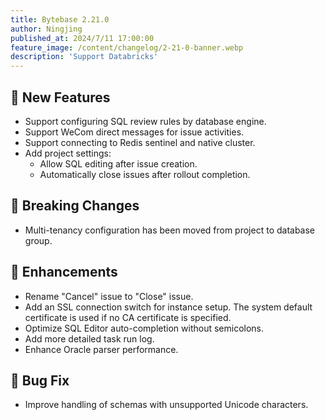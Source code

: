 ```yaml
---
title: Bytebase 2.21.0
author: Ningjing
published_at: 2024/7/11 17:00:00
feature_image: /content/changelog/2-21-0-banner.webp
description: 'Support Databricks'
---
```


## 🚀 New Features

- Support configuring SQL review rules by database engine.
- Support WeCom direct messages for issue activities.  
- Support connecting to Redis sentinel and native cluster.
- Add project settings:
  - Allow SQL editing after issue creation.
  - Automatically close issues after rollout completion.

## 🔔 Breaking Changes

- Multi-tenancy configuration has been moved from project to database group.

## 🎄 Enhancements

- Rename "Cancel" issue to "Close" issue.
- Add an SSL connection switch for instance setup. The system default certificate is used if no CA certificate is specified.
- Optimize SQL Editor auto-completion without semicolons.
- Add more detailed task run log.
- Enhance Oracle parser performance.

## 🐞 Bug Fix

- Improve handling of schemas with unsupported Unicode characters.

<IncludeBlock url="/docs/get-started/install/install-upgrade"></IncludeBlock>
